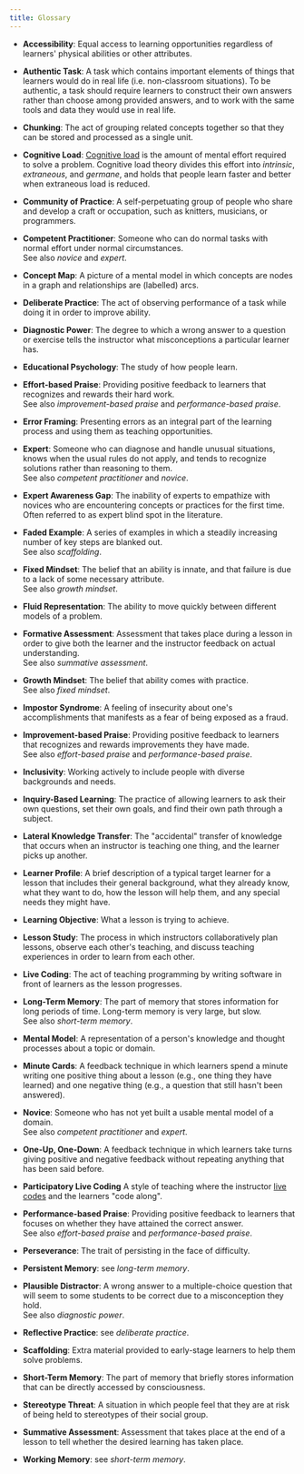 ```yaml
---
title: Glossary
---
```


- **Accessibility**:
  Equal access to learning opportunities regardless of learners' physical abilities or other attributes.

- **Authentic Task**:
  A task which contains important elements of things that learners would
  do in real life (i.e. non-classroom situations).  To be authentic, a task should
  require learners to construct their own answers rather than choose
  among provided answers, and to work with the same tools and data
  they would use in real life.

- **Chunking**:
  The act of grouping related concepts together so that they can be
  stored and processed as a single unit.

- **Cognitive Load**:
  [Cognitive load][wikipedia-cognitive-load] is the amount of mental
  effort required to solve a problem.  Cognitive load theory divides
  this effort into *intrinsic*, *extraneous*, and *germane*, and holds
  that people learn faster and better when extraneous load is reduced.

- **Community of Practice**:
  A self-perpetuating group of people who share and develop a craft or
  occupation, such as knitters, musicians, or programmers.

- **Competent Practitioner**:
  Someone who can do normal tasks with normal effort under normal
  circumstances.
  <br>
  See also *novice* and *expert*.

- **Concept Map**:
  A picture of a mental model in which concepts are nodes in a graph
  and relationships are (labelled) arcs.

- **Deliberate Practice**:
  The act of observing performance of a task while doing it in order to
  improve ability.

- **Diagnostic Power**:
  The degree to which a wrong answer to a question or exercise tells the
  instructor what misconceptions a particular learner has.

- **Educational Psychology**:
  The study of how people learn.
  <br>

- **Effort-based Praise**:
  Providing positive feedback to learners that recognizes and rewards their hard work.
  <br>
  See also *improvement-based praise* and *performance-based praise*.

- **Error Framing**: Presenting errors as an integral part of the learning process and using them as teaching opportunities.

- **Expert**:
  Someone who can diagnose and handle unusual situations, knows when the
  usual rules do not apply, and tends to recognize solutions rather than
  reasoning to them.
  <br>
  See also *competent practitioner* and *novice*.

- **Expert Awareness Gap**:
  The inability of experts to empathize with novices who are
  encountering concepts or practices for the first time.
  Often referred to as expert blind spot in the literature.

- **Faded Example**:
  A series of examples in which a steadily increasing number of key
  steps are blanked out.
  <br>
  See also *scaffolding*.

- **Fixed Mindset**:
  The belief that an ability is innate, and that failure is due to a
  lack of some necessary attribute.
  <br>
  See also *growth mindset*.

- **Fluid Representation**:
  The ability to move quickly between different models of a problem.

- **Formative Assessment**:
  Assessment that takes place during a lesson in order to give both the
  learner and the instructor feedback on actual understanding.
  <br>
  See also *summative assessment*.

- **Growth Mindset**:
  The belief that ability comes with practice.
  <br>
  See also *fixed mindset*.

- **Impostor Syndrome**:
  A feeling of insecurity about one's accomplishments that manifests as
  a fear of being exposed as a fraud.

- **Improvement-based Praise**:
  Providing positive feedback to learners that recognizes and rewards improvements they have made.
  <br>
  See also *effort-based praise* and *performance-based praise*.

- **Inclusivity**:
  Working actively to include people with diverse backgrounds and needs.

- **Inquiry-Based Learning**:
  The practice of allowing learners to ask their own questions, set
  their own goals, and find their own path through a subject.

- **Lateral Knowledge Transfer**:
  The "accidental" transfer of knowledge that occurs when an instructor
  is teaching one thing, and the learner picks up another.

- **Learner Profile**:
  A brief description of a typical target learner for a lesson that
  includes their general background, what they already know, what they
  want to do, how the lesson will help them, and any special needs they
  might have.

- **Learning Objective**:
  What a lesson is trying to achieve.

- **Lesson Study**:
  The process in which instructors collaboratively plan lessons,
  observe each other's teaching, and discuss teaching experiences
  in order to learn from each other.

- **Live Coding**:
  The act of teaching programming by writing software in front of
  learners as the lesson progresses.

- **Long-Term Memory**:
  The part of memory that stores information for long periods of time.
  Long-term memory is very large, but slow.
  <br>
  See also *short-term memory*.

- **Mental Model**:
  A representation of a person's knowledge and thought processes about a topic or domain.

- **Minute Cards**:
  A feedback technique in which learners spend a minute writing one
  positive thing about a lesson (e.g., one thing they have learned) and
  one negative thing (e.g., a question that still hasn't been answered).

- **Novice**:
  Someone who has not yet built a usable mental model of a domain.
  <br>
  See also *competent practitioner* and *expert*.

- **One-Up, One-Down**:
  A feedback technique in which learners take turns giving positive and negative feedback without repeating anything that has been said before.

- **Participatory Live Coding**
  A style of teaching where the instructor [live codes][wikipedia-live-coding]
  and the learners "code along".

- **Performance-based Praise**:
  Providing positive feedback to learners that focuses on whether they have attained the correct answer.
  <br>
  See also *effort-based praise* and *performance-based praise*.

- **Perseverance**:
  The trait of persisting in the face of difficulty.

- **Persistent Memory**:
  see *long-term memory*.

- **Plausible Distractor**:
  A wrong answer to a multiple-choice question that will seem to some students to be correct due to a misconception they hold.
  <br>
  See also *diagnostic power*.

- **Reflective Practice**:
  see *deliberate practice*.

- **Scaffolding**:
  Extra material provided to early-stage learners to help them solve problems.

- **Short-Term Memory**:
  The part of memory that briefly stores information that can be
  directly accessed by consciousness.

- **Stereotype Threat**:
  A situation in which people feel that they are at risk of being held
  to stereotypes of their social group.

- **Summative Assessment**:
  Assessment that takes place at the end of a lesson to tell whether the
  desired learning has taken place.

- **Working Memory**:
  see *short-term memory*.

[wikipedia-cognitive-load]: https://en.wikipedia.org/wiki/Cognitive_load
[wikipedia-live-coding]: https://en.wikipedia.org/wiki/Live_coding




